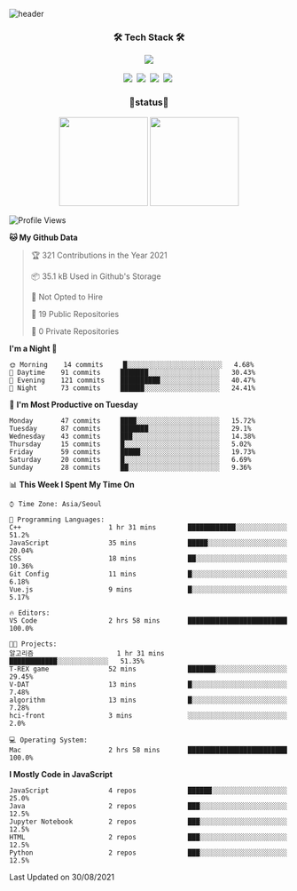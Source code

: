 
![header](https://capsule-render.vercel.app/api?type=soft&color=auto&height=150&section=header&text=TaehyungNoh&fontSize=70&animation=twinkling)

<h3 align="center">🛠 Tech Stack 🛠</h3>

<p align="center">
  <img align="center" src="https://img.shields.io/github/followers/dalchong2?style=for-the-badge&logo=appveyor"/></a>
  <br><br>
  <img src="https://img.shields.io/badge/Python-3766AB?style=flat-square&logo=Python&logoColor=white"/></a>&nbsp  
  <img src="https://img.shields.io/badge/Javascript-ffb13b?style=flat-square&logo=javascript&logoColor=white"/></a>&nbsp 
  <img src="https://img.shields.io/badge/css-1572B6?style=flat-square&logo=css3&logoColor=white"/></a>&nbsp  
  <img src="https://img.shields.io/badge/Mysql-E6B91E?style=flat-square&logo=MySql&logoColor=white"/></a>&nbsp 
</p>


<h3 align="center"> 🚀status🚀</h3>

<p align="center">
    <img src="https://github-readme-stats.vercel.app/api?username=dalchong2&show_icons=true&theme=radical&bg_color=FFFFFF&text_color=000000&icon_color=C71585" height=160>
    <img src="https://github-readme-stats.vercel.app/api/top-langs/?username=dalchong2&layout=compact" height=160>
</p>



<!--START_SECTION:waka-->
![Profile Views](http://img.shields.io/badge/Profile%20Views-0-blue)

**🐱 My Github Data** 

> 🏆 321 Contributions in the Year 2021
 > 
> 📦 35.1 kB Used in Github's Storage 
 > 
> 🚫 Not Opted to Hire
 > 
> 📜 19 Public Repositories 
 > 
> 🔑 0 Private Repositories  
 > 
**I'm a Night 🦉** 

```text
🌞 Morning    14 commits     █░░░░░░░░░░░░░░░░░░░░░░░░   4.68% 
🌆 Daytime    91 commits     ███████░░░░░░░░░░░░░░░░░░   30.43% 
🌃 Evening    121 commits    ██████████░░░░░░░░░░░░░░░   40.47% 
🌙 Night      73 commits     ██████░░░░░░░░░░░░░░░░░░░   24.41%

```
📅 **I'm Most Productive on Tuesday** 

```text
Monday       47 commits     ████░░░░░░░░░░░░░░░░░░░░░   15.72% 
Tuesday      87 commits     ███████░░░░░░░░░░░░░░░░░░   29.1% 
Wednesday    43 commits     ███░░░░░░░░░░░░░░░░░░░░░░   14.38% 
Thursday     15 commits     █░░░░░░░░░░░░░░░░░░░░░░░░   5.02% 
Friday       59 commits     █████░░░░░░░░░░░░░░░░░░░░   19.73% 
Saturday     20 commits     █░░░░░░░░░░░░░░░░░░░░░░░░   6.69% 
Sunday       28 commits     ██░░░░░░░░░░░░░░░░░░░░░░░   9.36%

```


📊 **This Week I Spent My Time On** 

```text
⌚︎ Time Zone: Asia/Seoul

💬 Programming Languages: 
C++                      1 hr 31 mins        ████████████░░░░░░░░░░░░░   51.2% 
JavaScript               35 mins             █████░░░░░░░░░░░░░░░░░░░░   20.04% 
CSS                      18 mins             ██░░░░░░░░░░░░░░░░░░░░░░░   10.36% 
Git Config               11 mins             █░░░░░░░░░░░░░░░░░░░░░░░░   6.18% 
Vue.js                   9 mins              █░░░░░░░░░░░░░░░░░░░░░░░░   5.17%

🔥 Editors: 
VS Code                  2 hrs 58 mins       █████████████████████████   100.0%

🐱‍💻 Projects: 
알고리즘                     1 hr 31 mins        ████████████░░░░░░░░░░░░░   51.35% 
T-REX game               52 mins             ███████░░░░░░░░░░░░░░░░░░   29.45% 
V-DAT                    13 mins             █░░░░░░░░░░░░░░░░░░░░░░░░   7.48% 
algorithm                13 mins             █░░░░░░░░░░░░░░░░░░░░░░░░   7.28% 
hci-front                3 mins              ░░░░░░░░░░░░░░░░░░░░░░░░░   2.0%

💻 Operating System: 
Mac                      2 hrs 58 mins       █████████████████████████   100.0%

```

**I Mostly Code in JavaScript** 

```text
JavaScript               4 repos             ██████░░░░░░░░░░░░░░░░░░░   25.0% 
Java                     2 repos             ███░░░░░░░░░░░░░░░░░░░░░░   12.5% 
Jupyter Notebook         2 repos             ███░░░░░░░░░░░░░░░░░░░░░░   12.5% 
HTML                     2 repos             ███░░░░░░░░░░░░░░░░░░░░░░   12.5% 
Python                   2 repos             ███░░░░░░░░░░░░░░░░░░░░░░   12.5%

```



 Last Updated on 30/08/2021
<!--END_SECTION:waka-->


<!--
**dalchong2/dalchong2** is a ✨ _special_ ✨ repository because its `README.md` (this file) appears on your GitHub profile.

Here are some ideas to get you started:

- 🔭 I’m currently working on ...
- 🌱 I’m currently learning ...
- 👯 I’m looking to collaborate on ...
- 🤔 I’m looking for help with ...
- 💬 Ask me about ...
- 📫 How to reach me: ...
- 😄 Pronouns: ...
- ⚡ Fun fact: ...
-->
